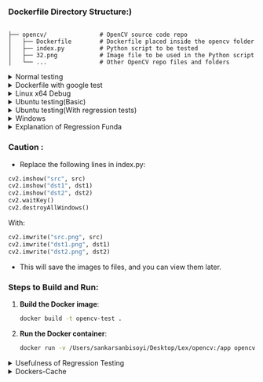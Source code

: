 ### Dockerfile Directory Structure:)

```

├── opencv/               # OpenCV source code repo
│   ├── Dockerfile        # Dockerfile placed inside the opencv folder
│   ├── index.py          # Python script to be tested
│   ├── 32.png            # Image file to be used in the Python script
│   └── ...               # Other OpenCV repo files and folders
```
<details>
  <summary>Normal testing</summary>

### Dockerfile:

```Dockerfile
# Use Python 3.10 as a base image
FROM python:3.10-slim

# Install dependencies to build OpenCV
RUN apt-get update && apt-get install -y \
    build-essential \
    cmake \
    git \
    python3-dev \
    libgtk-3-dev \
    pkg-config \
    libavcodec-dev \
    libavformat-dev \
    libswscale-dev \
    libtbbmalloc2 \
    libtbb-dev \
    libjpeg-dev \
    libpng-dev \
    libtiff-dev \
    libv4l-dev \
    libxvidcore-dev \
    libx264-dev \
    libatlas-base-dev \
    gfortran \
    libgl1-mesa-glx \
    libglib2.0-0 \
    && apt-get clean

# Set the working directory in the container
WORKDIR /app

# Copy your OpenCV repo into the Docker container
COPY ./ /app/opencv

# Install NumPy (required by OpenCV and your script)
RUN pip install numpy

# Build OpenCV from your modified source, ensuring Python bindings are built
WORKDIR /app/opencv
RUN mkdir build && cd build \
    && cmake -D CMAKE_BUILD_TYPE=Release \
             -D CMAKE_INSTALL_PREFIX=/usr/local \
             -D BUILD_opencv_python3=ON \
             -D BUILD_opencv_gapi=OFF \
             -D PYTHON_EXECUTABLE=$(which python3) \
    .. \
    && make -j$(nproc) \
    && make install

# Set the working directory to where the Python script is
WORKDIR /app

COPY ./index.py /app/index.py
COPY ./32.png /app/32.png

# Run the Python script
CMD ["python3", "/app/index.py"]

```
</details>

<details>
<summary>Dockerfile with google test</summary>

```bash
# Base image
FROM ubuntu:22.04

# Set non-interactive mode for apt-get
ENV DEBIAN_FRONTEND=noninteractive

# Update package lists and install required packages
RUN apt-get update && apt-get install -y \
    build-essential \
    cmake \
    git \
    python3 \
    python3-pip \
    libgtk-3-dev \
    pkg-config \
    libavcodec-dev \
    libavformat-dev \
    libswscale-dev \
    libtbbmalloc2 \
    libtbb-dev \
    libjpeg-dev \
    libpng-dev \
    libtiff-dev \
    libv4l-dev \
    libxvidcore-dev \
    libx264-dev \
    libatlas-base-dev \
    gfortran \
    libgtest-dev \
    libopencv-dev \
    && apt-get clean

# Confirm Python version
RUN python3 --version

# Manually build GoogleTest with shared libraries
RUN if [ ! -d "/usr/src/googletest" ]; then \
        mkdir -p /usr/src/googletest; \
    fi && \
    cd /usr/src/googletest && \
    rm -rf * && \
    git clone https://github.com/google/googletest.git . && \
    cmake -DBUILD_SHARED_LIBS=ON . && \
    make && \
    cp lib/*.so /usr/lib && \
    cp -r googletest/include/gtest /usr/include && \
    ln -s /usr/lib/libgtest.so /usr/lib/libgtest.so.1.15.2 && \
    ln -s /usr/lib/libgtest_main.so /usr/lib/libgtest_main.so.1.15.2

# Set the working directory to /app/opencv
WORKDIR /app/opencv

# Copy the local OpenCV repository into the Docker container
COPY . /app/opencv/

# Clean any previous builds and create a new build directory
RUN rm -rf build && mkdir build && cd build \
    && cmake -D CMAKE_BUILD_TYPE=Release \
             -D CMAKE_INSTALL_PREFIX=/usr/local \
             -D BUILD_opencv_python3=ON \
             -D BUILD_opencv_gapi=OFF \
             -D BUILD_opencv_java=OFF \
             -D BUILD_opencv_objc=OFF \
             -D PYTHON_EXECUTABLE=$(which python3) \
             -D BUILD_TESTS=ON \
             -D CMAKE_VERBOSE_MAKEFILE=ON .. \
    && make -j$(nproc) \
    && make install

# Copy the test file and the image for the test
COPY test_orb.cpp /app/opencv/
COPY images/tsukuba.png /app/opencv/images/

# Compile the test executable with OpenCV and GoogleTest, explicitly linking the necessary libraries
RUN cd /app/opencv/build && \
    g++ -o runTests /app/opencv/test_orb.cpp -lgtest -lgtest_main -lpthread -L/usr/lib -I/usr/include/gtest `pkg-config --cflags --libs opencv4`

# Set LD_LIBRARY_PATH to include the path for GoogleTest shared libraries
ENV LD_LIBRARY_PATH=/usr/lib:/usr/local/lib:$LD_LIBRARY_PATH

# Entry point to run the tests
CMD ["sh", "-c", "cd /app/opencv/build && ./runTests"]


```

- Click here : [Link](https://www.gnu.org/software/bash/manual/html_node/Bash-Conditional-Expressions.html) : )

<details>
  <summary>`libgtest.so` problem</summary>

#### 1. Verify if libgtest.so exists in the container

First, check if libgtest.so was successfully built and copied to the correct directory:

```bash
docker run -it --rm opencv-test bash
```

#### Once inside the container, run:

```bash
ls /usr/lib | grep gtest
```

This should show libgtest.so and other related files. If libgtest.so is not there, then the GoogleTest build step may have failed.

#### 2. While still inside the container, navigate to your build directory and try running the test executable:

```bash
cd /app/opencv/build
```
#### 3. Create the symbolic link inside the container

Once you're inside the container's bash shell, use ln with elevated privileges to create the symbolic link:

```bash
ln -s /usr/lib/libgtest.so /usr/lib/libgtest.so.1.15.2
```
#### 4. Verify the link

After creating the symlink, confirm that it exists and points to the correct file:

```bash
ls -l /usr/lib | grep gtest
```

#### You should see an output like:

```javascript
libgtest.so.1.15.2 -> /usr/lib/libgtest.so
```

#### Run this

```bash
./runTests
```

  </details>

---

</details>

<details>
  <summary>Linux x64 Debug</summary>

  ```
# Use Python 3.10 as a base image for Linux x64 Debug
FROM python:3.10-slim

# Install dependencies to build OpenCV
RUN apt-get update && apt-get install -y \
    build-essential \
    cmake \
    git \
    python3-dev \
    libgtk-3-dev \
    pkg-config \
    libavcodec-dev \
    libavformat-dev \
    libswscale-dev \
    libtbbmalloc2 \
    libtbb-dev \
    libjpeg-dev \
    libpng-dev \
    libtiff-dev \
    libv4l-dev \
    libxvidcore-dev \
    libx264-dev \
    libatlas-base-dev \
    gfortran \
    libgl1-mesa-glx \
    libglib2.0-0 \
    && apt-get clean

WORKDIR /app

# Copy your OpenCV repo into the Docker container
COPY ./ /app/opencv

# Install NumPy and pytest (required by OpenCV and for testing)
RUN pip install numpy pytest

# Build OpenCV in Debug mode
WORKDIR /app/opencv
RUN mkdir build && cd build \
    && cmake -D CMAKE_BUILD_TYPE=Debug \
             -D CMAKE_INSTALL_PREFIX=/usr/local \
             -D BUILD_opencv_python3=ON \
             -D BUILD_opencv_gapi=OFF \
             -D PYTHON_EXECUTABLE=$(which python3) \
    .. \
    && make -j$(nproc) \
    && make install

# Set the working directory to where the Python script is
WORKDIR /app

COPY ./index.py /app/index.py
COPY ./32.png /app/32.png

# Copy regression test script (ensure this file exists in your local OpenCV directory)
COPY ./test_draw_contours.py /app/test_draw_contours.py

# Run the regression tests using pytest
CMD ["pytest", "/app/test_draw_contours.py"]

  
  ```
  
</details>
<details>
<summary>Ubuntu testing(Basic)</summary>
  
```
# Use Ubuntu 22.04 base image
FROM ubuntu:22.04

# Install dependencies for OpenCV
RUN apt-get update && apt-get install -y \
    build-essential \
    cmake \
    git \
    python3 \
    python3-pip \
    libgtk-3-dev \
    pkg-config \
    libavcodec-dev \
    libavformat-dev \
    libswscale-dev \
    libtbbmalloc2 \
    libtbb-dev \
    libjpeg-dev \
    libpng-dev \
    libtiff-dev \
    libv4l-dev \
    libxvidcore-dev \
    libx264-dev \
    libatlas-base-dev \
    gfortran \
    && apt-get clean

# Set working directory
WORKDIR /app

# Copy OpenCV repo
COPY ./ /app/opencv

# Install NumPy
RUN pip install numpy

# Build OpenCV
WORKDIR /app/opencv
RUN mkdir build && cd build \
    && cmake -D CMAKE_BUILD_TYPE=Release \
             -D CMAKE_INSTALL_PREFIX=/usr/local \
             -D WITH_OPENCL=OFF \
             -D BUILD_opencv_python3=ON \
    .. \
    && make -j4 \
    && make install

# Set working directory and run the script
WORKDIR /app
COPY ./index.py /app/index.py
CMD ["python3", "/app/index.py"]
```
</details>

<details>
  <summary>Ubuntu testing(With regression tests)</summary>

```
# Use Python 3.10 as a base image
FROM python:3.10-slim

# Install dependencies to build OpenCV and pytest
RUN apt-get update && apt-get install -y \
    build-essential \
    cmake \
    git \
    python3-dev \
    libgtk-3-dev \
    pkg-config \
    libavcodec-dev \
    libavformat-dev \
    libswscale-dev \
    libtbbmalloc2 \
    libtbb-dev \
    libjpeg-dev \
    libpng-dev \
    libtiff-dev \
    libv4l-dev \
    libxvidcore-dev \
    libx264-dev \
    libatlas-base-dev \
    gfortran \
    libgl1-mesa-glx \
    libglib2.0-0 \
    && apt-get clean

# Set the working directory in the container
WORKDIR /app

# Copy your OpenCV repo into the Docker container
COPY ./ /app/opencv

# Install NumPy and pytest (required by OpenCV and for testing)
RUN pip install numpy pytest

# Build OpenCV from your modified source, ensuring Python bindings are built
WORKDIR /app/opencv
RUN mkdir build && cd build \
    && cmake -D CMAKE_BUILD_TYPE=Release \
             -D CMAKE_INSTALL_PREFIX=/usr/local \
             -D BUILD_opencv_python3=ON \
             -D BUILD_opencv_gapi=OFF \
             -D PYTHON_EXECUTABLE=$(which python3) \
    .. \
    && make -j$(nproc) \
    && make install

# Set the working directory to where the Python script is
WORKDIR /app

COPY ./index.py /app/index.py
COPY ./32.png /app/32.png

# Copy regression test script (ensure this file exists in your local OpenCV directory)
COPY ./test_draw_contours.py /app/test_draw_contours.py

# Run the regression tests using pytest
CMD ["pytest", "/app/test_draw_contours.py"]

```

## Remember

### File Placement
- Create `test_draw_contours.py` : You can create the `test_draw_contours.py` file in your local OpenCV directory.
- This way, when you build the Docker image, it will copy the test file into the container.

### Location: The test file should be in the same directory from which you build the Docker image, or adjust the COPY command in the Dockerfile to point to the correct location.

- Running the Tests
- When you build and run the Docker container, pytest will execute the tests defined in test_draw_contours.py. Make sure your test file is correctly set up to validate the drawContours functionality.

</details>

<details>
<summary>Windows</summary>

### 1. **Create a GitHub Repository**

1. If you haven’t already, go to [GitHub](https://github.com) and create a new repository for your project:
   - Click the "New" button to create a new repository.
   - Give it a name (e.g., `opencv-test-windows`).
   - Set it to "Public" or "Private" as needed.

2. Clone the repository to your local machine:
   ```bash
   git clone https://github.com/<your-username>/opencv-test-windows.git
   ```

### 2. **Add Your Files to the Repository**

Add the necessary files for the OpenCV project:
- The Dockerfile (if using).
- Your Python scripts (`index.py`, `test_draw_contours.py`).
- Any resources like images (e.g., `32.png`).

Example of organizing the files:
```
opencv-test-windows/
├── Dockerfile
├── index.py
├── test_draw_contours.py
├── 32.png
```

Commit these files to your GitHub repository:
```bash
git add .
git commit -m "Initial commit with OpenCV test scripts"
git push origin main
```

### 3. **Set Up GitHub Actions Workflow**

1. In your repository, navigate to the **Actions** tab.
2. You’ll see a suggestion to **set up a workflow**. Click **"Set up a workflow yourself"**.
3. This will open the editor where you can add a workflow YAML file.

Here’s the YAML configuration to test on **Windows**:

```yaml
name: Test on Windows

on:
  push:
    branches:
      - main
  pull_request:
    branches:
      - main

jobs:
  windows_test:
    runs-on: windows-latest

    steps:
    - name: Checkout repository
      uses: actions/checkout@v2
      
    - name: Set up Python
      uses: actions/setup-python@v2
      with:
        python-version: '3.10'

    - name: Install dependencies
      run: |
        pip install numpy pytest

    - name: Run OpenCV Tests
      run: |
        pytest test_draw_contours.py
```

4. Save this as `.github/workflows/windows_test.yml`.

### 4. **Understanding the Workflow File**

- **Trigger Events (`on`)**: This specifies that the workflow will run when code is pushed to the `main` branch or when a pull request is made to `main`.
  
- **Job (`windows_test`)**: The job defines everything needed to set up and run your test on a **Windows environment**.
  
  - `runs-on: windows-latest`: Specifies that the workflow should run on a Windows machine.
  
  - **Checkout repository**: This uses the `actions/checkout@v2` action to check out your repository code into the runner so the tests can be run on the files.
  
  - **Set up Python**: This uses the `actions/setup-python@v2` action to set up Python 3.10 on the Windows runner.
  
  - **Install dependencies**: This installs `numpy` and `pytest`—two required dependencies for your OpenCV testing.

  - **Run OpenCV Tests**: This runs your test file `test_draw_contours.py` using `pytest`.

### 5. **Push the Workflow to GitHub**

Once you’ve created the `windows_test.yml` file and saved it under `.github/workflows/`, push it to your GitHub repository:

```bash
git add .github/workflows/windows_test.yml
git commit -m "Add GitHub Actions workflow for Windows testing"
git push origin main
```

### 6. **Run the Workflow**

After you push the workflow, go back to your repository on GitHub and navigate to the **Actions** tab:
- You should see a new workflow running under the name "Test on Windows."
- Click on the workflow to see the details and logs.

GitHub Actions will:
1. Spin up a Windows runner.
2. Set up Python 3.10.
3. Install `numpy` and `pytest`.
4. Run the test file.

You can view the live logs to see the progress.

### 7. **Check Results**

Once the workflow completes, you’ll see the status of your tests—whether they passed or failed.

- If all tests pass, you’ll see a green checkmark next to the workflow run.
- If there’s a failure, you’ll see a red cross and can click on the failed step to view logs and debug.

### 8. **Update and Rerun**

If there are any issues, you can modify the code or workflow, commit the changes, and push them to GitHub. The workflow will rerun automatically on push.

---

### Summary of Steps:
1. Create a GitHub repository and add your OpenCV-related files.
2. Add the GitHub Actions workflow YAML for Windows testing.
3. Push the workflow to the repository.
4. View the test results in the Actions tab.

  
</details>

<details>
  <summary>Explanation of Regression Funda</summary>

  
### 1. **Set Up the Dockerfile**

The Dockerfile is a script that defines the environment and steps needed to build your application. Here’s a breakdown of the significant sections relevant to running regression tests:

#### a. **Base Image and Dependencies**
```dockerfile
# Use Python 3.10 as a base image
FROM python:3.10-slim
```
- This line specifies that the base image for the Docker container should be Python 3.10 in a slim format, which is lightweight and efficient.

#### b. **Install Required Packages**
```dockerfile
RUN apt-get update && apt-get install -y \
    build-essential \
    cmake \
    git \
    python3-dev \
    libgtk-3-dev \
    pkg-config \
    libavcodec-dev \
    libavformat-dev \
    libswscale-dev \
    libtbbmalloc2 \
    libtbb-dev \
    libjpeg-dev \
    libpng-dev \
    libtiff-dev \
    libv4l-dev \
    libxvidcore-dev \
    libx264-dev \
    libatlas-base-dev \
    gfortran \
    libgl1-mesa-glx \
    libglib2.0-0 \
    && apt-get clean
```
- This section updates the package list and installs essential libraries and tools required to build OpenCV and run your tests. 

#### c. **Set Working Directory**
```dockerfile
WORKDIR /app
```
- Sets the working directory in the container to `/app`. All subsequent commands will be executed in this directory.

#### d. **Copy the OpenCV Code**
```dockerfile
COPY ./ /app/opencv
```
- This command copies the contents of your local OpenCV codebase into the Docker container.

#### e. **Install Python Packages**
```dockerfile
RUN pip install numpy pytest
```
- Installs Python packages `numpy` (needed by OpenCV) and `pytest` (used for running the regression tests).

#### f. **Build OpenCV**
```dockerfile
WORKDIR /app/opencv
RUN mkdir build && cd build \
    && cmake -D CMAKE_BUILD_TYPE=Release \
             -D CMAKE_INSTALL_PREFIX=/usr/local \
             -D BUILD_opencv_python3=ON \
             -D BUILD_opencv_gapi=OFF \
             -D PYTHON_EXECUTABLE=$(which python3) \
    .. \
    && make -j$(nproc) \
    && make install
```
- This section builds the OpenCV library from source, ensuring that Python bindings are included.

#### g. **Copy Test Script**
```dockerfile
COPY ./test_draw_contours.py /app/test_draw_contours.py
```
- Copies the regression test script `test_draw_contours.py` from your local filesystem to the Docker container.

#### h. **Run Tests Using CMD**
```dockerfile
CMD ["pytest", "/app/test_draw_contours.py"]
```
- Sets the default command to run when the container starts, which is to execute `pytest` on the test script.

### 2. **Create the Regression Test Script**

You need to create the `test_draw_contours.py` file, which contains the actual test cases to validate the functionality of the `drawContours` method:

```python
import cv2
import numpy as np

def test_draw_contours():
    # Create a blank image
    image = np.zeros((500, 500, 3), dtype=np.uint8)

    # Create a simple contour
    contour = np.array([[100, 100], [200, 100], [200, 200], [100, 200]], dtype=np.int32)
    contours = [contour]

    # Create a hierarchy (no child contours)
    hierarchy = np.array([[-1, -1, -1, -1]], dtype=np.int32)

    # Draw contours
    cv2.drawContours(image, contours, 0, (255, 0, 0), thickness=2, lineType=cv2.LINE_AA, hierarchy=hierarchy)

    # Check if the contour is drawn correctly
    assert np.any(image[150, 150] == [255, 0, 0])  # Check that a pixel in the contour is red
    assert np.all(image[50:250, 50:250] == [0, 0, 0])  # Ensure outside of the contour is black

if __name__ == "__main__":
    test_draw_contours()
```
- This script creates a blank image, defines a simple contour, and uses `cv2.drawContours` to draw it. Assertions check that the contour is drawn correctly.

### 3. **Build the Docker Image**
To create the Docker image from the Dockerfile, run:
```bash
docker build -t my_opencv_image .
```
- This command builds the image with the tag `my_opencv_image`. The `.` indicates that the Dockerfile is in the current directory.

### 4. **Run the Docker Container**
To run the regression tests, you can use:
```bash
docker run --rm my_opencv_image
```
- This command starts a new container from the `my_opencv_image`, and the tests will run automatically due to the `CMD` specified in the Dockerfile.

### 5. **Optional: Run Tests Manually**
If you want to interactively run the tests:
```bash
docker run -it --rm my_opencv_image /bin/bash
```
- Once inside the container, you can manually run:
```bash
pytest /app/test_draw_contours.py
```

### Summary of Steps
1. **Dockerfile Setup**: Create a Dockerfile to define the environment, install dependencies, copy files, and set commands.
2. **Test Script Creation**: Write a Python test script that validates the functionality of `drawContours`.
3. **Build the Docker Image**: Use `docker build` to create the image.
4. **Run the Tests**: Use `docker run` to execute the tests automatically or interactively.

This entire process ensures that your changes to the OpenCV codebase are validated by running automated tests in a consistent environment, making it easier to catch regressions or bugs early in the development process.
</details>

### Caution :

- Replace the following lines in index.py:

```python
cv2.imshow("src", src)
cv2.imshow("dst1", dst1)
cv2.imshow("dst2", dst2)
cv2.waitKey()
cv2.destroyAllWindows()
```

With:

```python
cv2.imwrite("src.png", src)
cv2.imwrite("dst1.png", dst1)
cv2.imwrite("dst2.png", dst2)
```
- This will save the images to files, and you can view them later.

### Steps to Build and Run:

1. **Build the Docker image**:
   ```bash
   docker build -t opencv-test .
   ```

2. **Run the Docker container**:
   ```bash
   docker run -v /Users/sankarsanbisoyi/Desktop/Lex/opencv:/app opencv-test

   ```
<details>
   <summary>Usefulness of Regression Testing</summary>


### What is Regression Testing?

**Regression Testing** is a type of software testing that ensures that recent changes (such as enhancements, bug fixes, or new features) haven't adversely affected the existing functionality of the software. The primary goal is to catch any unintended side effects introduced by changes, ensuring that previously working features continue to function as expected.

### Key Objectives of Regression Testing:
1. **Verify Functionality**: Ensure that previously developed and tested features still perform correctly after changes.
2. **Detect Bugs**: Identify bugs introduced inadvertently due to recent changes or new code.
3. **Increase Confidence**: Provide assurance that the new code does not disrupt the stability and reliability of the software.

### How Regression Testing is Used in Your Docker Setup

In the context of your OpenCV project, regression testing is implemented as follows:

1. **Identifying the Area of Change**:
   - In your case, you modified the `drawContours` function to improve its ability to draw child contours. This change could potentially affect how contours are rendered throughout the OpenCV library.

2. **Creating a Test Case**:
   - You wrote a regression test script (`test_draw_contours.py`) that specifically tests the functionality of the `drawContours` method. This script includes assertions to verify:
     - That a contour is drawn correctly on a blank image.
     - That the area outside the contour remains unaffected (i.e., still black).
   - Here’s a snippet of the test:
     ```python
     assert np.any(image[150, 150] == [255, 0, 0])  # Check that a pixel in the contour is red
     assert np.all(image[50:250, 50:250] == [0, 0, 0])  # Ensure outside of the contour is black
     ```

3. **Integrating Testing into the Build Process**:
   - The regression test script is included in the Docker container alongside your OpenCV code. This integration allows you to run the tests automatically as part of the build process or when the container is executed.

4. **Running Tests in a Consistent Environment**:
   - By using Docker, you ensure that the tests run in a consistent environment, eliminating issues that might arise due to differences in local setups. This consistency is critical for reliable regression testing.

5. **Continuous Validation**:
   - Whenever you rebuild the Docker image and run the container, the regression tests execute automatically. If any of the assertions in your test fail, it indicates that the recent changes to `drawContours` have introduced a bug or caused existing functionality to fail, thus requiring investigation and potential fixes.

### Benefits of Regression Testing in Your Case
- **Immediate Feedback**: You get immediate feedback on whether your changes are valid and do not break existing functionality.
- **Confidence in Code Quality**: It provides confidence in the stability of the OpenCV library after changes, making it easier to merge contributions and perform updates.
- **Easier Debugging**: If a test fails, it helps narrow down the potential area of concern to the changes you made, simplifying the debugging process.

### Summary
Regression testing is a vital practice in software development that helps maintain software quality and stability after changes. In your OpenCV project, it's implemented through a dedicated test script that verifies the correct functionality of the `drawContours` method after modifications, ensuring that new changes do not disrupt existing capabilities. This approach leads to more reliable software and a smoother development process.

</details>

<details>
<summary>Dockers-Cache</summary>

  
# Clearing Docker Cache

Clearing Docker cache can be necessary to free up disk space or resolve issues caused by stale images, containers, or other cached data. Here are some steps you can follow to clear different types of Docker cache:

## 1. Remove Unused Containers, Networks, Images, and Build Cache

Docker provides a prune command to remove unused data:

```bash
docker system prune -a
```

- **-a**: Remove all unused images, not just dangling ones.
- **--volumes**: Remove all unused volumes (add this option if you want to remove unused volumes as well).

## 2. Remove Specific Docker Objects

### Remove Unused Containers

List all containers (including stopped ones):
```bash
docker ps -a
```
Remove all stopped containers:
```bash
docker container prune
```
Remove a specific container:
```bash
docker rm <container_id>
```

### Remove Unused Images

List all images:
```bash
docker images -a
```
Remove all unused images:
```bash
docker image prune -a
```
Remove a specific image:
```bash
docker rmi <image_id>
```

### Remove Unused Networks

List all networks:
```bash
docker network ls
```
Remove all unused networks:
```bash
docker network prune
```
Remove a specific network:
```bash
docker network rm <network_id>
```

### Remove Unused Volumes

List all volumes:
```bash
docker volume ls
```
Remove all unused volumes:
```bash
docker volume prune
```
Remove a specific volume:
```bash
docker volume rm <volume_name>
```

## 3. Remove Docker Build Cache

Remove the build cache:
```bash
docker builder prune
```
To remove all build cache:
```bash
docker builder prune --all
```

## 4. Remove Everything (Use with Caution)

If you want to remove all Docker data, you can use the following command. This will remove all images, containers, volumes, and networks:
```bash
docker system prune -a --volumes
```

## Summary of Commands

1. **Prune unused data**:
```bash
docker system prune -a --volumes
```

2. **Remove specific containers, images, networks, or volumes**:
```bash
docker rm <container_id>
docker rmi <image_id>
docker network rm <network_id>
docker volume rm <volume_name>
```

3. **Prune specific types of unused data**:
```bash
sudo docker container prune
sudo docker image prune -a
sudo docker network prune
sudo docker volume prune
sudo docker builder prune
```

By using these commands, you can manage and clear your Docker cache effectively.


</details>
